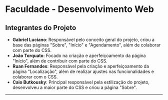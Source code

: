 # Faculdade - Desenvolvimento Web

## Integrantes do Projeto

- **Gabriel Luciano**: Responsável pelo conceito geral do projeto, criou a base das páginas "Sobre", "Início" e "Agendamento", além de colaborar com parte do CSS.
- **João Torquato**: Focado na criação e aperfeiçoamento da página "Início", além de contribuir com parte do CSS.
- **Ruan Fernandes**: Responsável pela criação e aperfeiçoamento da página "Localização", além de realizar ajustes nas funcionalidades e colaborar com o CSS.
- **Caio Butkousky**: Principal responsável pela estilização do projeto, desenvolveu a maior parte do CSS e criou a página "Sobre".

---

